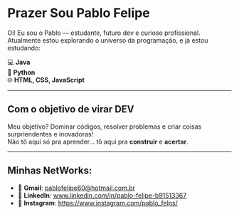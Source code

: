 # Prazer Sou Pablo Felipe 

Oi! Eu sou o Pablo — estudante, futuro dev e curioso profissional.  
Atualmente estou explorando o universo da programação, e já estou estudando:

💻 **Java**   
🐍 **Python**   
🌐 **HTML, CSS, JavaScript** 

---

##  Com o objetivo de virar DEV

Meu objetivo? Dominar códigos, resolver problemas e criar coisas surpriendentes e inovadoras!  
Não tô aqui só pra aprender… tô aqui pra **construir** e **acertar**.

---

##  Minhas NetWorks:

- 📧 **Gmail**: pablofelipe60@hotmail.com.br  
- 💼 **LinkedIn**: www.linkedin.com/in/pablo-felipe-b91513367  
- 📸 **Instagram**: https://www.instagram.com/pablo_felps/ 
